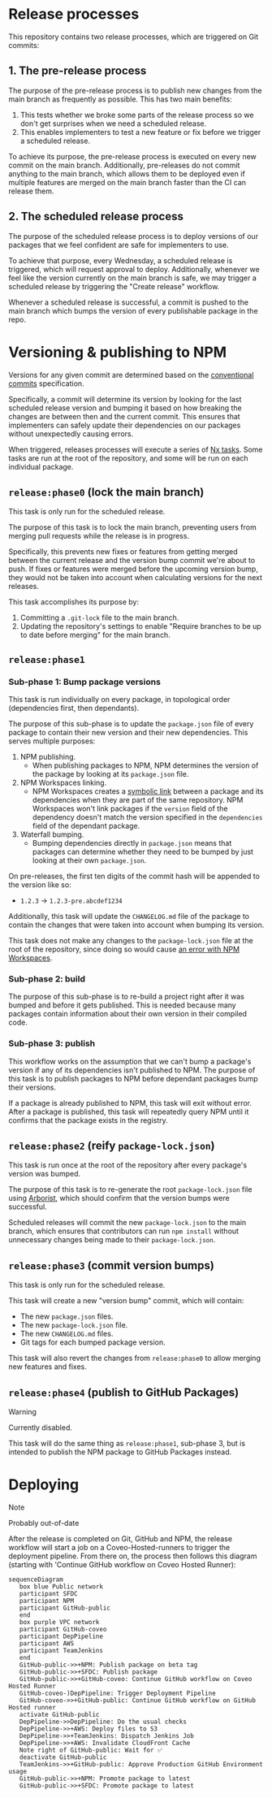 # Release processes

This repository contains two release processes, which are triggered on Git commits:

## 1. The pre-release process

The purpose of the pre-release process is to publish new changes from the main branch as frequently as possible. This has two main benefits:

1. This tests whether we broke some parts of the release process so we don't get surprises when we need a scheduled release.
2. This enables implementers to test a new feature or fix before we trigger a scheduled release.

To achieve its purpose, the pre-release process is executed on every new commit on the main branch. Additionally, pre-releases do not commit anything to the main branch, which allows them to be deployed even if multiple features are merged on the main branch faster than the CI can release them.

## 2. The scheduled release process

The purpose of the scheduled release process is to deploy versions of our packages that we feel confident are safe for implementers to use.

To achieve that purpose, every Wednesday, a scheduled release is triggered, which will request approval to deploy. Additionally, whenever we feel like the version currently on the main branch is safe, we may trigger a scheduled release by triggering the "Create release" workflow.

Whenever a scheduled release is successful, a commit is pushed to the main branch which bumps the version of every publishable package in the repo.

# Versioning & publishing to NPM

Versions for any given commit are determined based on the [conventional commits](https://www.conventionalcommits.org/en/v1.0.0/) specification.

Specifically, a commit will determine its version by looking for the last scheduled release version and bumping it based on how breaking the changes are between then and the current commit. This ensures that implementers can safely update their dependencies on our packages without unexpectedly causing errors.

When triggered, releases processes will execute a series of [Nx tasks](https://nx.dev/core-features/run-tasks). Some tasks are run at the root of the repository, and some will be run on each individual package.

## `release:phase0` (lock the main branch)

This task is only run for the scheduled release.

The purpose of this task is to lock the main branch, preventing users from merging pull requests while the release is in progress.

Specifically, this prevents new fixes or features from getting merged between the current release and the version bump commit we're about to push. If fixes or features were merged before the upcoming version bump, they would not be taken into account when calculating versions for the next releases.

This task accomplishes its purpose by:

1. Committing a `.git-lock` file to the main branch.
2. Updating the repository's settings to enable "Require branches to be up to date before merging" for the main branch.

## `release:phase1`

### Sub-phase 1: Bump package versions

This task is run individually on every package, in topological order (dependencies first, then dependants).

The purpose of this sub-phase is to update the `package.json` file of every package to contain their new version and their new dependencies. This serves multiple purposes:

1. NPM publishing.
   - When publishing packages to NPM, NPM determines the version of the package by looking at its `package.json` file.
2. NPM Workspaces linking.
   - NPM Workspaces creates a [symbolic link](https://en.wikipedia.org/wiki/Symbolic_link) between a package and its dependencies when they are part of the same repository. NPM Workspaces won't link packages if the `version` field of the dependency doesn't match the version specified in the `dependencies` field of the dependant package.
3. Waterfall bumping.
   - Bumping dependencies directly in `package.json` means that packages can determine whether they need to be bumped by just looking at their own `package.json`.

On pre-releases, the first ten digits of the commit hash will be appended to the version like so:

- `1.2.3` -> `1.2.3-pre.abcdef1234`

Additionally, this task will update the `CHANGELOG.md` file of the package to contain the changes that were taken into account when bumping its version.

This task does not make any changes to the `package-lock.json` file at the root of the repository, since doing so would cause [an error with NPM Workspaces](https://github.com/npm/cli/issues/5506).

### Sub-phase 2: build

The purpose of this sub-phase is to re-build a project right after it was bumped and before it gets published. This is needed because many packages contain information about their own version in their compiled code.

### Sub-phase 3: publish

This workflow works on the assumption that we can't bump a package's version if any of its dependencies isn't published to NPM. The purpose of this task is to publish packages to NPM before dependant packages bump their versions.

If a package is already published to NPM, this task will exit without error. After a package is published, this task will repeatedly query NPM until it confirms that the package exists in the registry.

## `release:phase2` (reify `package-lock.json`)

This task is run once at the root of the repository after every package's version was bumped.

The purpose of this task is to re-generate the root `package-lock.json` file using [Arborist](https://www.npmjs.com/package/@npmcli/arborist), which should confirm that the version bumps were successful.

Scheduled releases will commit the new `package-lock.json` to the main branch, which ensures that contributors can run `npm install` without unnecessary changes being made to their `package-lock.json`.

## `release:phase3` (commit version bumps)

This task is only run for the scheduled release.

This task will create a new "version bump" commit, which will contain:

- The new `package.json` files.
- The new `package-lock.json` file.
- The new `CHANGELOG.md` files.
- Git tags for each bumped package version.

This task will also revert the changes from `release:phase0` to allow merging new features and fixes.

## `release:phase4` (publish to GitHub Packages)

> [!WARNING]
> Currently disabled.

This task will do the same thing as `release:phase1`, sub-phase 3, but is intended to publish the NPM package to GitHub Packages instead.

# Deploying

> [!NOTE]
> Probably out-of-date

After the release is completed on Git, GitHub and NPM, the release workflow will start a job on a Coveo-Hosted-runners to trigger the deployment pipeline.
From there on, the process then follows this diagram (starting with 'Continue GitHub workflow on Coveo Hosted Runner):

```mermaid
sequenceDiagram
   box blue Public network
   participant SFDC
   participant NPM
   participant GitHub-public
   end
   box purple VPC network
   participant GitHub-coveo
   participant DepPipeline
   participant AWS
   participant TeamJenkins
   end
   GitHub-public->>+NPM: Publish package on beta tag
   GitHub-public->>+SFDC: Publish package
   GitHub-public->>+GitHub-coveo: Continue GitHub workflow on Coveo Hosted Runner
   GitHub-coveo-)DepPipeline: Trigger Deployment Pipeline
   GitHub-coveo->>+GitHub-public: Continue GitHub workflow on GitHub Hosted runner
   activate GitHub-public
   DepPipeline->>DepPipeline: Do the usual checks
   DepPipeline->>+AWS: Deploy files to S3
   DepPipeline->>+TeamJenkins: Dispatch Jenkins Job
   DepPipeline->>+AWS: Invalidate CloudFront Cache
   Note right of GitHub-public: Wait for ✅
   deactivate GitHub-public
   TeamJenkins->>+GitHub-public: Approve Production GitHub Environment usage
   GitHub-public->>+NPM: Promote package to latest
   GitHub-public->>+SFDC: Promote package to latest
```
